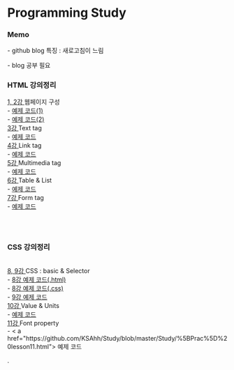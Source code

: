 # Programming Study

<h3> Memo</h3>

  <p>- github blog 특징 : 새로고침이 느림<br></p>
  <p>- blog 공부 필요<br></p>

<h3>
  <strong> HTML 강의정리 </strong><br>
</h3>

<a href="https://github.com/KSAhh/Study/blob/master/Study/1%2C2%20%EC%9B%B9%ED%8E%98%EC%9D%B4%EC%A7%80%20%EA%B5%AC%EC%84%B1.md">
  1, 2강
</a> 웹페이지 구성 <br>
- <a href="https://github.com/KSAhh/Study/blob/master/Study/%5BPrac%5D%20lesson2_1.html">
  예제 코드(1)
  </a> <br>
- <a href="https://github.com/KSAhh/Study/blob/master/Study/%5BPrac%5D%20lesson2_2.html">
  예제 코드(2)
  </a>

<br>

<a href="https://github.com/KSAhh/Study/blob/master/Study/3%20%ED%85%8D%EC%8A%A4%ED%8A%B8%20%ED%83%9C%EA%B7%B8.md">
  3강
</a> Text tag <br>
- <a href="https://github.com/KSAhh/Study/blob/master/Study/%5BPrac%5D%20lesson3.html">
  예제 코드
  </a>

<br>

<a href="https://github.com/KSAhh/Study/blob/master/Study/4%20%EB%A7%81%ED%81%AC%20%ED%83%9C%EA%B7%B8.md">
  4강
</a> Link tag <br>
- <a href="https://github.com/KSAhh/Study/blob/master/Study/%5BPrac%5D%20lesson4.html">
  예제 코드
  </a>

<br>

<a href="https://github.com/KSAhh/Study/blob/master/Study/5%20%EB%A9%80%ED%8B%B0%EB%AF%B8%EB%94%94%EC%96%B4%20%ED%83%9C%EA%B7%B8.md">
  5강
</a> Multimedia tag <br>
- <a href="https://github.com/KSAhh/Study/blob/master/Study/%5BPrac%5D%20lesson5.html">
  예제 코드
  </a>

<br>

<a href="https://github.com/KSAhh/Study/blob/master/Study/6%20%ED%85%8C%EC%9D%B4%EB%B8%94%20%26%20%EB%A6%AC%EC%8A%A4%ED%8A%B8.md">
  6강
</a> Table & List <br>
- <a href="https://github.com/KSAhh/Study/blob/master/Study/%5BPrac%5D%20lesson6.html">
  예제 코드
  </a>

<br>

<a href="https://github.com/KSAhh/Study/blob/master/Study/7%20%ED%8F%BC%20%ED%83%9C%EA%B7%B8(%EB%93%A3%EB%8A%94%EC%A4%91).md">
  7강
</a> Form tag <br>
- <a href="https://github.com/KSAhh/Study/blob/master/Study/%5BPrac%5D%20lesson7.html">
  예제 코드
  </a>

<br><br>

<h3>
  <strong> CSS 강의정리 </strong> <br>
</h3> <br>

<a href="https://github.com/KSAhh/Study/blob/master/Study/CSS.md">
  8, 9강
</a> CSS : basic & Selector <br>
- <a href="https://github.com/KSAhh/Study/blob/master/Study/%5BPrac%5D%20lesson8.html">
  8강 예제 코드(.html)
</a> <br>
- <a href="https://github.com/KSAhh/Study/blob/master/Study/%5BPrac%5D%20lesson8_test.css">
  8강 예제 코드(.css)
</a> <br>
- <a href="https://github.com/KSAhh/Study/blob/master/Study/%5BPrac%5D%20lesson9.html">
  9강 예제 코드
</a>

<br>

<a href="https://github.com/KSAhh/Study/blob/master/Study/10%20%EA%B0%92%20%26%20%EB%8B%A8%EC%9C%84.md">
  10강
</a> Value & Units <br>
- <a href="https://github.com/KSAhh/Study/blob/master/Study/%5BPrac%5D%20lesson10.html">
  예제 코드
  </a> <br>

<a href="https://github.com/KSAhh/Study/blob/master/Study/11%20%ED%8F%B0%ED%8A%B8%20property.md">
  11강
</a> Font property <br>
- < a href="https://github.com/KSAhh/Study/blob/master/Study/%5BPrac%5D%20lesson11.html">
예제 코드
  </a>
  
<br>

.

